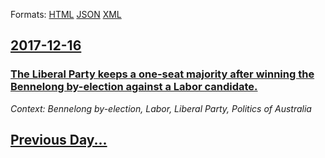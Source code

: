 
Formats: [HTML](2017/12/16/index.html)  [JSON](2017/12/16/index.json)  [XML](2017/12/16/index.xml)  

## [2017-12-16](/news/2017/12/16/index.md)

### [The Liberal Party keeps a one-seat majority after winning the Bennelong by-election against a Labor candidate. ](/news/2017/12/16/the-liberal-party-keeps-a-one-seat-majority-after-winning-the-bennelong-by-election-against-a-labor-candidate.md)
_Context: Bennelong by-election, Labor, Liberal Party, Politics of Australia_

## [Previous Day...](/news/2017/12/15/index.md)


